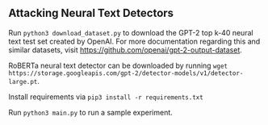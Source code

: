 ## Attacking Neural Text Detectors

Run ``python3 download_dataset.py`` to download the GPT-2 top k-40 neural text test set created by OpenAI. For more documentation regarding this and similar datasets, visit https://github.com/openai/gpt-2-output-dataset.

RoBERTa neural text detector can be downloaded by running ``wget https://storage.googleapis.com/gpt-2/detector-models/v1/detector-large.pt``.

Install requirements via ``pip3 install -r requirements.txt``

Run ``python3 main.py`` to run a sample experiment.

